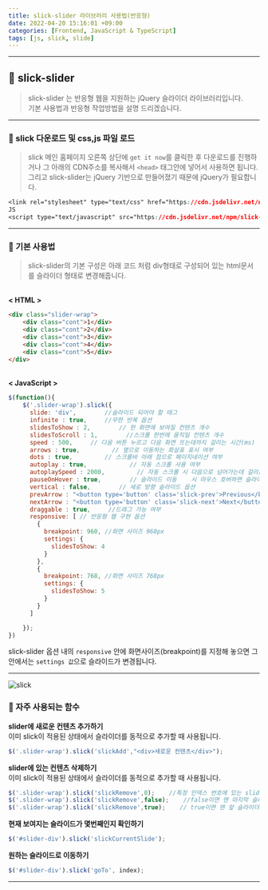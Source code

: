 ```yaml
---
title: slick-slider 라이브러리 사용법(반응형)
date: 2022-04-20 15:16:01 +09:00
categories: [Frontend, JavaScript & TypeScript]
tags: [js, slick, slide]
---
```



---
## 📝 slick-slider

> slick-slider 는 반응형 웹을 지원하는 jQuery 슬라이더 라이브러리입니다.  
> 기본 사용법과 반응형 작업방법을 설명 드리겠습니다.

---

### 📜 slick 다운로드 및 css,js 파일 로드

> slick 메인 홈페이지 오른쪽 상단에 `get it now`를 클릭한 후 다운로드를 진행하거나 그 아래의 CDN주소를 복사해서 `<head>` 태그안에 넣어서 사용하면 됩니다.  
> 그리고 slick-slider는 jQuery 기반으로 만들어졌기 때문에 jQuery가 필요합니다.

```css
<link rel="stylesheet" type="text/css" href="https://cdn.jsdelivr.net/npm/slick-carousel@1.8.1/slick/slick.css"/>
JS
<script type="text/javascript" src="https://cdn.jsdelivr.net/npm/slick-carousel@1.8.1/slick/slick.min.js"></script>
```
---

### 📜 기본 사용법

> slick-slider의 기본 구성은 아래 코드 처럼 div형태로 구성되어 있는 html문서를 슬라이더 형태로 변경해줍니다.

   
**< HTML >**

```html
<div class="slider-wrap">
    <div class="cont">1</div>
    <div class="cont">2</div>
    <div class="cont">3</div>
    <div class="cont">4</div>
    <div class="cont">5</div>
</div>
```

   
**< JavaScript >**

```js
$(function(){
    $('.slider-wrap').slick({
      slide: 'div',        //슬라이드 되어야 할 태그
      infinite : true,     //무한 반복 옵션     
      slidesToShow : 2,        // 한 화면에 보여질 컨텐츠 개수
      slidesToScroll : 1,        //스크롤 한번에 움직일 컨텐츠 개수
      speed : 500,     // 다음 버튼 누르고 다음 화면 뜨는데까지 걸리는 시간(ms)
      arrows : true,         // 옆으로 이동하는 화살표 표시 여부
      dots : true,         // 스크롤바 아래 점으로 페이지네이션 여부
      autoplay : true,            // 자동 스크롤 사용 여부
      autoplaySpeed : 2000,         // 자동 스크롤 시 다음으로 넘어가는데 걸리는 시간 (ms)
      pauseOnHover : true,        // 슬라이드 이동    시 마우스 호버하면 슬라이더 멈추게 설정
      vertical : false,        // 세로 방향 슬라이드 옵션
      prevArrow : "<button type='button' class='slick-prev'>Previous</button>",
      nextArrow : "<button type='button' class='slick-next'>Next</button>",
      draggable : true,     //드래그 가능 여부 
      responsive: [ // 반응형 웹 구현 옵션
        {  
          breakpoint: 960, //화면 사이즈 960px
          settings: {
            slidesToShow: 4
          } 
        },
        { 
          breakpoint: 768, //화면 사이즈 768px
          settings: {    
            slidesToShow: 5
          } 
        }
      ]

    });
})
```

slick-slider 옵션 내의 `responsive` 안에 화면사이즈(breakpoint)를 지정해 놓으면 그 안에서는 `settings 값`으로 슬라이드가 변경됩니다.

---
![slick](https://velog.velcdn.com/images/woodie/post/4297932d-46bc-405a-a49b-50ab41d52a17/image.png)

### 📜 자주 사용되는 함수

**slider에 새로운 컨텐츠 추가하기**  
이미 slick이 적용된 상태에서 슬라이더를 동적으로 추가할 때 사용됩니다.

```js
$('.slider-wrap').slick('slickAdd',"<div>새로운 컨텐츠</div>");
```

**slider에 있는 컨텐츠 삭제하기**  
이미 slick이 적용된 상태에서 슬라이더를 동적으로 추가할 때 사용됩니다.

```js
$('.slider-wrap').slick('slickRemove',0);    //특정 인덱스 번호에 있는 slider 삭제
$('.slider-wrap').slick('slickRemove',false);    //false이면 맨 마지막 슬라이더 삭제
$('.slider-wrap').slick('slickRemove',true);    // true이면 맨 앞 슬라이더 삭제
```

**현재 보여지는 슬라이드가 몇번째인지 확인하기**

```js
$('#slider-div').slick('slickCurrentSlide'); 
```

**원하는 슬라이드로 이동하기**

```js
$('#slider-div').slick('goTo', index);
```

---